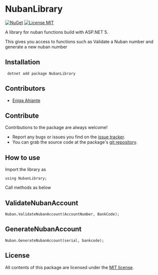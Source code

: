 # NubanLibrary
[![NuGet](https://img.shields.io/badge/nuget-v1.0.0-blue)](https://www.nuget.org/packages/NubanLibrary)
[![License MIT](https://img.shields.io/badge/license-MIT-green.svg)](https://opensource.org/licenses/MIT)

A library for nuban functions build with ASP.NET 5. 

This gives you access to functions such as Validate a Nuban number and generate a new nuban number

## Installation

```
 dotnet add package NubanLibrary
```

## Contributors

* [Eniga Ahiante](https://github.com/eniga)

## Contribute

Contributions to the package are always welcome!


* Report any bugs or issues you find on the [issue tracker](https://github.com/eniga/NubanLibrary/issues).
* You can grab the source code at the package's [git repository](https://github.com/eniga/NubanLibrary).

## How to use

Import the library as 

```
using NubanLibrary;
```

Call methods as below

## ValidateNubanAccount
```
Nuban.ValidateNubanAccount(AccountNumber, BankCode);
```

## GenerateNubanAccount
```
Nuban.GenerateNubanAccount(serial, bankcode);
```

## License

All contents of this package are licensed under the [MIT license](https://opensource.org/licenses/MIT).
